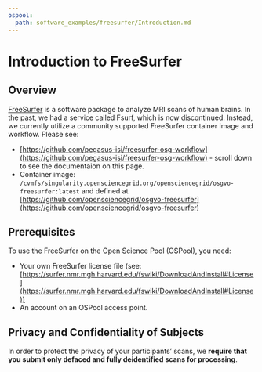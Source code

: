 ```yaml
---
ospool:
  path: software_examples/freesurfer/Introduction.md
---
```


# Introduction to FreeSurfer

## Overview

[FreeSurfer](http://freesurfer.net/) is a software package to analyze MRI scans
of human brains. In the past, we had a service called
Fsurf, which is now discontinued. Instead, we currently utilize a community supported 
FreeSurfer container image and workflow. Please see:

* [https://github.com/pegasus-isi/freesurfer-osg-workflow](https://github.com/pegasus-isi/freesurfer-osg-workflow) - scroll down to see the documentaion on this page.
* Container image: `/cvmfs/singularity.opensciencegrid.org/opensciencegrid/osgvo-freesurfer:latest` and defined at [https://github.com/opensciencegrid/osgvo-freesurfer](https://github.com/opensciencegrid/osgvo-freesurfer)

## Prerequisites

To use the FreeSurfer on the Open Science Pool (OSPool), you need:

* Your own FreeSurfer license file (see: [https://surfer.nmr.mgh.harvard.edu/fswiki/DownloadAndInstall#License](https://surfer.nmr.mgh.harvard.edu/fswiki/DownloadAndInstall#License))
* An account on an OSPool access point. 

## Privacy and Confidentiality of Subjects

In order to protect the privacy of your participants’ scans, we **require that you
submit only defaced and fully deidentified scans for processing**.
